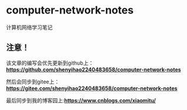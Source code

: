 # computer-network-notes
 计算机网络学习笔记

## 注意！

该文章的编写会优先更新到github上：**https://github.com/shenyihao2240483658/computer-network-notes**

然后会同步到gitee上：**https://gitee.com/shenyihao2240483658/computer-network-notes**

最后同步到我的博客园上:**https://www.cnblogs.com/xiaomitu/**
